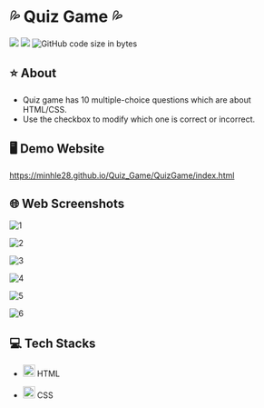 # 💦 Quiz Game 💦
<img src="https://img.shields.io/github/stars/minhle28/Quiz_Game"/> <img src="https://img.shields.io/github/issues/minhle28/Quiz_Game"/> ![GitHub code size in bytes](https://img.shields.io/github/languages/code-size/minhle28/Quiz_Game)

## ⭐ About 
* Quiz game has 10 multiple-choice questions which are about HTML/CSS.
* Use the checkbox to modify which one is correct or incorrect.

## 🖥️ Demo Website
https://minhle28.github.io/Quiz_Game/QuizGame/index.html

## 🌐 Web Screenshots
![1](https://user-images.githubusercontent.com/114270231/226795312-f4336854-aea7-4dd3-816e-41302bb747dd.png)

![2](https://user-images.githubusercontent.com/114270231/226795318-055e0491-fca9-46c3-8eda-703338458dc9.png)

![3](https://user-images.githubusercontent.com/114270231/226795327-a4e66c38-a92e-493a-9c8a-1f83f516f762.png)

![4](https://user-images.githubusercontent.com/114270231/226795337-1b0d122e-005f-4776-96f8-a26babc936f8.png)

![5](https://user-images.githubusercontent.com/114270231/226795347-d9304760-f0fa-4986-94e9-ce1407f63932.png)

![6](https://user-images.githubusercontent.com/114270231/226795355-28496e6c-c481-467e-9b16-404a6b1b7b52.png)

## 💻 Tech Stacks
* <a href="#" title="HTML"><img src="https://github.com/get-icon/geticon/raw/master/icons/html-5.svg" alt="HTML" width="21px" height="21px"></a> HTML
  
* <a href="#" title="CSS"><img src="https://github.com/get-icon/geticon/raw/master/icons/css-3.svg" alt="CSS" width="21px" height="21px"></a> CSS

